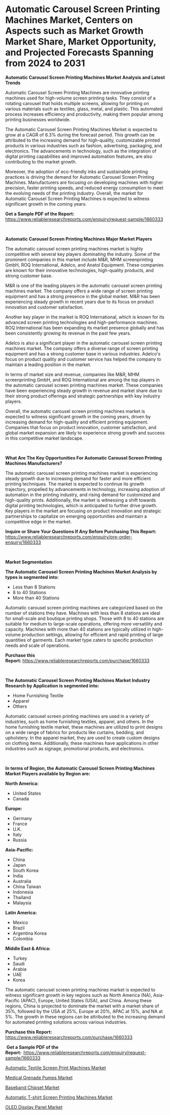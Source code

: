 <p><h1>Automatic Carousel Screen Printing Machines Market, Centers on Aspects such as Market Growth Market Share, Market Opportunity, and Projected Forecasts Spanning from 2024 to 2031</h1></p><p><strong>Automatic Carousel Screen Printing Machines Market Analysis and Latest Trends</strong></p>
<p><p>Automatic Carousel Screen Printing Machines are innovative printing machines used for high-volume screen printing tasks. They consist of a rotating carousel that holds multiple screens, allowing for printing on various materials such as textiles, glass, metal, and plastic. This automated process increases efficiency and productivity, making them popular among printing businesses worldwide.</p><p>The Automatic Carousel Screen Printing Machines Market is expected to grow at a CAGR of 6.3% during the forecast period. This growth can be attributed to the increasing demand for high-quality, customizable printed products in various industries such as fashion, advertising, packaging, and electronics. The advancements in technology, such as the integration of digital printing capabilities and improved automation features, are also contributing to the market growth.</p><p>Moreover, the adoption of eco-friendly inks and sustainable printing practices is driving the demand for Automatic Carousel Screen Printing Machines. Manufacturers are focusing on developing machines with higher precision, faster printing speeds, and reduced energy consumption to meet the evolving needs of the printing industry. Overall, the market for Automatic Carousel Screen Printing Machines is expected to witness significant growth in the coming years.</p></p>
<p><strong>Get a Sample PDF of the Report:&nbsp;</strong> <a href="https://www.reliableresearchreports.com/enquiry/request-sample/1660333">https://www.reliableresearchreports.com/enquiry/request-sample/1660333</a></p>
<p>&nbsp;</p>
<p><strong>Automatic Carousel Screen Printing Machines Major Market Players</strong></p>
<p><p>The automatic carousel screen printing machines market is highly competitive with several key players dominating the industry. Some of the prominent companies in this market include M&R, MHM screenprinting GmbH, ROQ International, Adelco, and Anatol Equipment. These companies are known for their innovative technologies, high-quality products, and strong customer base.</p><p>M&R is one of the leading players in the automatic carousel screen printing machines market. The company offers a wide range of screen printing equipment and has a strong presence in the global market. M&R has been experiencing steady growth in recent years due to its focus on product innovation and customer satisfaction.</p><p>Another key player in the market is ROQ International, which is known for its advanced screen printing technologies and high-performance machines. ROQ International has been expanding its market presence globally and has been consistently growing its revenue in the past few years.</p><p>Adelco is also a significant player in the automatic carousel screen printing machines market. The company offers a diverse range of screen printing equipment and has a strong customer base in various industries. Adelco's focus on product quality and customer service has helped the company to maintain a leading position in the market.</p><p>In terms of market size and revenue, companies like M&R, MHM screenprinting GmbH, and ROQ International are among the top players in the automatic carousel screen printing machines market. These companies have been experiencing steady growth in revenue and market share due to their strong product offerings and strategic partnerships with key industry players.</p><p>Overall, the automatic carousel screen printing machines market is expected to witness significant growth in the coming years, driven by increasing demand for high-quality and efficient printing equipment. Companies that focus on product innovation, customer satisfaction, and global market expansion are likely to experience strong growth and success in this competitive market landscape.</p></p>
<p>&nbsp;</p>
<p><strong>What Are The Key Opportunities For Automatic Carousel Screen Printing Machines Manufacturers?</strong></p>
<p><p>The automatic carousel screen printing machines market is experiencing steady growth due to increasing demand for faster and more efficient printing techniques. The market is expected to continue its growth trajectory, propelled by advancements in technology, increasing adoption of automation in the printing industry, and rising demand for customized and high-quality prints. Additionally, the market is witnessing a shift towards digital printing technologies, which is anticipated to further drive growth. Key players in the market are focusing on product innovation and strategic partnerships to capitalize on emerging opportunities and maintain a competitive edge in the market.</p></p>
<p><strong>Inquire or Share Your Questions If Any Before Purchasing This Report:</strong> <a href="https://www.reliableresearchreports.com/enquiry/pre-order-enquiry/1660333">https://www.reliableresearchreports.com/enquiry/pre-order-enquiry/1660333</a></p>
<p>&nbsp;</p>
<p><strong>Market Segmentation</strong></p>
<p><strong>The Automatic Carousel Screen Printing Machines Market Analysis by types is segmented into:</strong></p>
<p><ul><li>Less than 8 Stations</li><li>8 to 40 Stations</li><li>More than 40 Stations</li></ul></p>
<p><p>Automatic carousel screen printing machines are categorized based on the number of stations they have. Machines with less than 8 stations are ideal for small-scale and boutique printing shops. Those with 8 to 40 stations are suitable for medium to large-scale operations, offering more versatility and capacity. Machines with more than 40 stations are typically utilized in high-volume production settings, allowing for efficient and rapid printing of large quantities of garments. Each market type caters to specific production needs and scale of operations.</p></p>
<p><strong>Purchase this Report:&nbsp;</strong><a href="https://www.reliableresearchreports.com/purchase/1660333">https://www.reliableresearchreports.com/purchase/1660333</a></p>
<p>&nbsp;</p>
<p><strong>The Automatic Carousel Screen Printing Machines Market Industry Research by Application is segmented into:</strong></p>
<p><ul><li>Home Furnishing Textile</li><li>Apparel</li><li>Others</li></ul></p>
<p><p>Automatic carousel screen printing machines are used in a variety of industries, such as home furnishing textiles, apparel, and others. In the home furnishing textile market, these machines are utilized to print designs on a wide range of fabrics for products like curtains, bedding, and upholstery. In the apparel market, they are used to create custom designs on clothing items. Additionally, these machines have applications in other industries such as signage, promotional products, and electronics.</p></p>
<p>&nbsp;</p>
<p><strong>In terms of Region, the Automatic Carousel Screen Printing Machines Market Players available by Region are:</strong></p>
<p>
    <p> <strong> North America: </strong>
        <ul>
            <li>United States</li>
            <li>Canada</li>
        </ul>
        </p> 
    <p> <strong> Europe: </strong>
        <ul>
            <li>Germany</li>
            <li>France</li>
            <li>U.K.</li>
            <li>Italy</li>
            <li>Russia</li>
        </ul>
        </p> 
    <p> <strong> Asia-Pacific: </strong>
        <ul>
            <li>China</li>
            <li>Japan</li>
            <li>South Korea</li>
            <li>India</li>
            <li>Australia</li>
            <li>China Taiwan</li>
            <li>Indonesia</li>
            <li>Thailand</li>
            <li>Malaysia</li>
        </ul>
        </p> 
    <p> <strong> Latin America: </strong>
        <ul>
            <li>Mexico</li>
            <li>Brazil</li>
            <li>Argentina Korea</li>
            <li>Colombia</li>
        </ul>
        </p> 
    <p> <strong> Middle East & Africa: </strong>
        <ul>
            <li>Turkey</li>
            <li>Saudi</li>
            <li>Arabia</li>
            <li>UAE</li>
            <li>Korea</li>
        </ul>
    </p>
    </p>
<p><p>The automatic carousel screen printing machines market is expected to witness significant growth in key regions such as North America (NA), Asia-Pacific (APAC), Europe, United States (USA), and China. Among these regions, China is projected to dominate the market with a market share of 35%, followed by the USA at 25%, Europe at 20%, APAC at 15%, and NA at 5%. The growth in these regions can be attributed to the increasing demand for automated printing solutions across various industries.</p></p>
<p><strong>Purchase this Report: </strong><a href="https://www.reliableresearchreports.com/purchase/1660333">https://www.reliableresearchreports.com/purchase/1660333</a></p>
<p>&nbsp;<strong>Get a Sample PDF of the Report:&nbsp;&nbsp;</strong><a href="https://www.reliableresearchreports.com/enquiry/request-sample/1660333">https://www.reliableresearchreports.com/enquiry/request-sample/1660333</a></p>
<p><strong></strong></p>
<p><p><a href="https://github.com/bmorecock/Market-Research-Report-List-2/blob/main/automatic-textile-screen-print-machines-market.md">Automatic Textile Screen Print Machines Market</a></p><p><a href="https://woozy-pyroraptor-a1f.notion.site/Medical-Grenade-Pumps-Market-Growth-Market-Trends-COVID-19-Impact-and-Forecasts-for-period-from-2-6611278ec0c24e2fb6bc1c975bfb7754">Medical Grenade Pumps Market</a></p><p><a href="https://view.publitas.com/reportprime-1/baseband-chipset-market-research-report-provides-critical-insights-that-can-help-shape-business-development-and-investment-strategies/">Baseband Chipset Market</a></p><p><a href="https://github.com/jsmusil/Market-Research-Report-List-2/blob/main/automatic-t-shirt-screen-printing-machines-market.md">Automatic T-shirt Screen Printing Machines Market</a></p><p><a href="https://view.publitas.com/reportprime-1/oled-display-panel-market-research-report-provides-critical-insights-that-can-help-shape-business-development-and-investment-strategies/">OLED Display Panel Market</a></p></p>